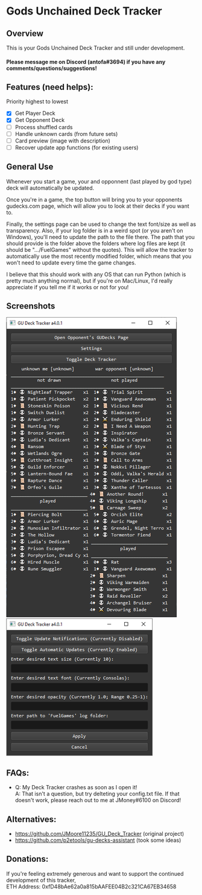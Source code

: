 # Gods Unchained Deck Tracker<br>

## Overview<br>

This is your Gods Unchained Deck Tracker and still under development.

#### Please message me on Discord (antofa#3694) if you have any comments/questions/suggestions!

## Features (need helps):
Priority highest to lowest

- [x] Get Player Deck
- [x] Get Opponent Deck
- [ ] Process shuffled cards
- [ ] Handle unknown cards (from future sets)
- [ ] Card preview (image with description)
- [ ] Recover update app functions (for existing users)

## General Use<br>
Whenever you start a game, your and opponnent (last played by god type) deck will automatically be updated.<br>

Once you're in a game, the top button will bring you to your opponents gudecks.com page, which will allow you to look at their decks if you want to.<br>

Finally, the settings page can be used to change the text font/size as well as transparency. 
Also, if your log folder is in a weird spot (or you aren't on Windows), you'll need to update the path to the file there. 
The path that you should provide is the folder above the folders where log files are kept (it should be ".../FuelGames" without the quotes). 
This will allow the tracker to automatically use the most recently modified folder, which means that you won't need to update every time the game changes.<br>

I believe that this should work with any OS that can run Python (which is pretty much anything normal), 
but if you're on Mac/Linux, I'd really appreciate if you tell me if it works or not for you!

## Screenshots
![](https://raw.githubusercontent.com/antofa/GU_Deck_Tracker/main/media/screenshot1.png)
![](https://raw.githubusercontent.com/antofa/GU_Deck_Tracker/main/media/screenshot2.png)

## FAQs:<br>
- Q: My Deck Tracker crashes as soon as I open it!<br>
  A: That isn't a question, but try delteting your config.txt file. If that doesn't work, please reach out to me at JMoney#6100 on Discord!

## Alternatives:
- https://github.com/JMoore11235/GU_Deck_Tracker (original project)
- https://github.com/p2etools/gu-decks-assistant (took some ideas)

## Donations:<br>
If you're feeling extremely generous and want to support the continued development of this tracker,<br>
ETH Address: 0xfD48bAe62a0a815bAAFEE04B2c321CA67EB34658
